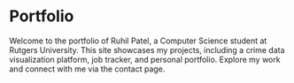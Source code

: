 # Portfolio
Welcome to the portfolio of Ruhil Patel, a Computer Science student at Rutgers University. This site showcases my projects, including a crime data visualization platform, job tracker, and personal portfolio. Explore my work and connect with me via the contact page.
